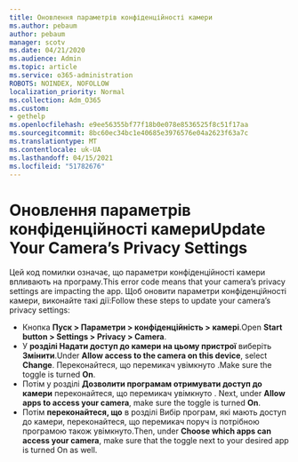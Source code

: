 ```yaml
---
title: Оновлення параметрів конфіденційності камери
ms.author: pebaum
author: pebaum
manager: scotv
ms.date: 04/21/2020
ms.audience: Admin
ms.topic: article
ms.service: o365-administration
ROBOTS: NOINDEX, NOFOLLOW
localization_priority: Normal
ms.collection: Adm_O365
ms.custom:
- gethelp
ms.openlocfilehash: e9ee56355bf77f18b0e078e8536525f8c51f17aa
ms.sourcegitcommit: 8bc60ec34bc1e40685e3976576e04a2623f63a7c
ms.translationtype: MT
ms.contentlocale: uk-UA
ms.lasthandoff: 04/15/2021
ms.locfileid: "51782676"
---
```

# <a name="update-your-cameras-privacy-settings"></a><span data-ttu-id="02899-102">Оновлення параметрів конфіденційності камери</span><span class="sxs-lookup"><span data-stu-id="02899-102">Update Your Camera’s Privacy Settings</span></span>

<span data-ttu-id="02899-103">Цей код помилки означає, що параметри конфіденційності камери впливають на програму.</span><span class="sxs-lookup"><span data-stu-id="02899-103">This error code means that your camera’s privacy settings are impacting the app.</span></span> <span data-ttu-id="02899-104">Щоб оновити параметри конфіденційності камери, виконайте такі дії:</span><span class="sxs-lookup"><span data-stu-id="02899-104">Follow these steps to update your camera’s privacy settings:</span></span>

- <span data-ttu-id="02899-105">Кнопка **Пуск > Параметри > конфіденційність > камері**.</span><span class="sxs-lookup"><span data-stu-id="02899-105">Open **Start button > Settings > Privacy > Camera**.</span></span>
- <span data-ttu-id="02899-106">У **розділі Надати доступ до камери на цьому пристрої** виберіть **Змінити**.</span><span class="sxs-lookup"><span data-stu-id="02899-106">Under **Allow access to the camera on this device**, select **Change**.</span></span> <span data-ttu-id="02899-107">Переконайтеся, що перемикач увімкнуто .</span><span class="sxs-lookup"><span data-stu-id="02899-107">Make sure the toggle is turned **On**.</span></span>
- <span data-ttu-id="02899-108">Потім у розділі **Дозволити програмам отримувати доступ до камери** переконайтеся, що перемикач увімкнуто . </span><span class="sxs-lookup"><span data-stu-id="02899-108">Next, under **Allow apps to access your camera**, make sure the toggle is turned **On**.</span></span>
- <span data-ttu-id="02899-109">Потім **переконайтеся, що** в розділі Вибір програм, які мають доступ до камери, переконайтеся, що перемикач поруч із потрібною програмою також увімкнуто.</span><span class="sxs-lookup"><span data-stu-id="02899-109">Then, under **Choose which apps can access your camera**, make sure that the toggle next to your desired app is turned On as well.</span></span>
